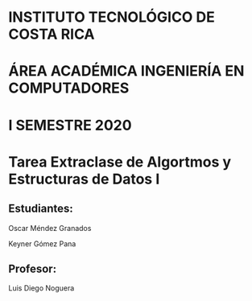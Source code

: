 # INSTITUTO TECNOLÓGICO DE COSTA RICA
# ÁREA ACADÉMICA INGENIERÍA EN COMPUTADORES
# I SEMESTRE 2020
# Tarea Extraclase de Algortmos y Estructuras de Datos I


## Estudiantes:

Oscar Méndez Granados

Keyner Gómez Pana

## Profesor:

Luis Diego Noguera
